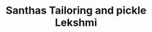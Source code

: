 ---
title: "Santhas Tailoring and pickle  Lekshmi"
url: /thiruvananthapuram/santhas-tailoring-and-pickle-lekshmi/
shop: tailor
---